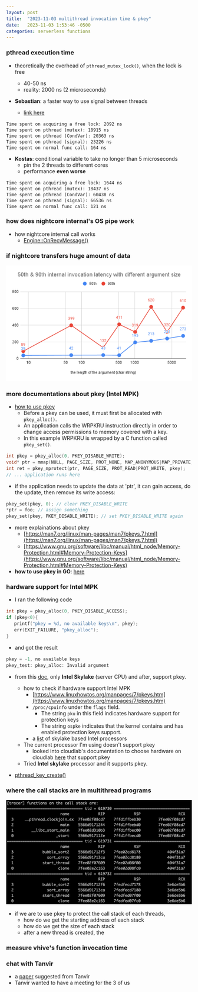```yaml
---
layout: post
title:  "2023-11-03 multithread invocation time & pkey"
date:   2023-11-03 1:53:46 -0500
categories: serverless functions
---
```

### pthread execution time
- theoretically the overhead of `pthread_mutex_lock()`, when the lock is free
	+ 40-50 ns
	+ reality: 2000 ns (2 microseconds) 

- <strong>Sebastian</strong>: a faster way to use signal between threads
	+ [link here](https://stackoverflow.com/questions/4016789/sleeping-in-a-thread-c-posix-threads/4676069#4676069)

```
Time spent on acquiring a free lock: 2092 ns
Time spent on pthread (mutex): 18915 ns
Time spent on pthread (CondVar): 20363 ns
Time spent on pthread (signal): 23226 ns
Time spent on normal func call: 164 ns
```

- <strong>Kostas</strong>: conditional variable to take no longer than 5 microseconds
	+ pin the 2 threads to different cores
	+ performance <strong>even worse</strong>

```
Time spent on acquiring a free lock: 1644 ns
Time spent on pthread (mutex): 18437 ns
Time spent on pthread (CondVar): 60438 ns
Time spent on pthread (signal): 66536 ns
Time spent on normal func call: 121 ns
```

### how does nightcore internal's OS pipe work
- how nightcore internal call works
	+ [Engine::OnRecvMessage()](https://github.com/ut-osa/nightcore/blob/asplos-release/src/engine/engine.cpp#L223) 

### if nightcore transfers huge amount of data
![latency](/assets/2023-11-10/latency.png)

### more documentations about pkey (Intel MPK)
- [how to use pkey](https://www.kernel.org/doc/html/next/core-api/protection-keys.html)
	+ Before a pkey can be used, it must first be allocated with `pkey_alloc()`. 
	+ An application calls the WRPKRU instruction directly in order to change access permissions to memory covered with a key. 
	+ In this example WRPKRU is wrapped by a C function called `pkey_set()`.

```c++
int pkey = pkey_alloc(0, PKEY_DISABLE_WRITE);
void* ptr = mmap(NULL, PAGE_SIZE, PROT_NONE, MAP_ANONYMOUS|MAP_PRIVATE, -1, 0);
int ret = pkey_mprotect(ptr, PAGE_SIZE, PROT_READ|PROT_WRITE, pkey);
// ... application runs here
```

- if the application needs to update the data at 'ptr', it can gain access, do the update, then remove its write access:

```c++
pkey_set(pkey, 0); // clear PKEY_DISABLE_WRITE
*ptr = foo; // assign something
pkey_set(pkey, PKEY_DISABLE_WRITE); // set PKEY_DISABLE_WRITE again
```

- more explainations about pkey
	+ [https://man7.org/linux/man-pages/man7/pkeys.7.html](https://man7.org/linux/man-pages/man7/pkeys.7.html)
  + [https://www.gnu.org/software/libc/manual/html_node/Memory-Protection.html#Memory-Protection-Keys](https://www.gnu.org/software/libc/manual/html_node/Memory-Protection.html#Memory-Protection-Keys)
- <strong>how to use pkey in GO</strong>: [here](https://charlycst.github.io/posts/mpk/)

### hardware support for Intel MPK
- I ran the following code

```c++
int pkey = pkey_alloc(0, PKEY_DISABLE_ACCESS);
if (pkey<0){
   printf("pkey = %d, no available keys\n", pkey);
   err(EXIT_FAILURE, "pkey_alloc");
}
```

- and got the result

```c++
pkey = -1, no available keys
pkey_test: pkey_alloc: Invalid argument
```

- from this [doc](https://www.kernel.org/doc/html/next/core-api/protection-keys.html), only <strong>Intel Skylake</strong> (server CPU) and after, support pkey.
	+ how to check if hardware support Intel MPK
		* [https://www.linuxhowtos.org/manpages/7/pkeys.htm](https://www.linuxhowtos.org/manpages/7/pkeys.htm)
		* `/proc/cpuinfo` under the `flags` field. 
			- The string `pku` in this field indicates hardware support for protection keys 
			- The string `ospke` indicates that the kernel contains and has enabled protection keys support.
		* a [list](https://en.wikipedia.org/wiki/List_of_Intel_Xeon_processors_(Skylake-based)) of skylake based Intel processors
	+ The current processor I'm using doesn't support pkey
		* looked into cloudlab's documentation to choose hardware on cloudlab [here](https://docs.cloudlab.us/hardware.html) that support pkey
	+ Tried <strong>Intel skylake</strong> processor and it supports pkey.

- [pthread_key_create()](https://linux.die.net/man/3/pthread_key_create)


### where the call stacks are in multithread programs
![s1](/assets/2023-11-10/s1.png)

- if we are to use pkey to protect the call stack of each threads, 
	+ how do we get the starting address of each stack
	+ how do we get the size of each stack
	+ after a new thread is created, the 
### measure vhive's function invocation time

### chat with Tanvir
- a [paper](https://homes.cs.washington.edu/~arvind/papers/google-rpc.pdf) suggested from Tanvir
- Tanvir wanted to have a meeting for the 3 of us

